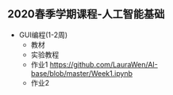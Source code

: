 ## 2020春季学期课程-人工智能基础

* GUI编程(1-2周)
    * 教材
    * 实验教程
    * 作业1 https://github.com/LauraWen/AI-base/blob/master/Week1.ipynb
    * 作业2
